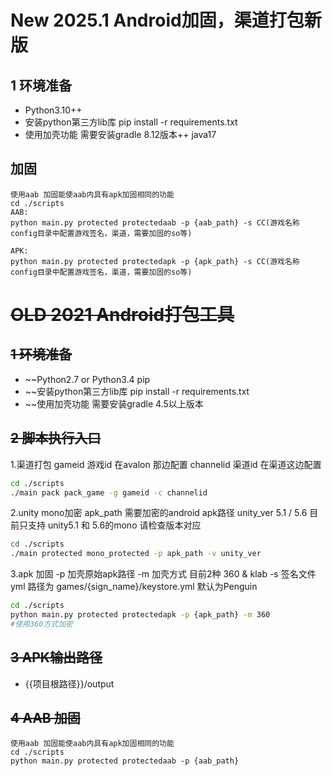 # New 2025.1  Android加固，渠道打包新版
## 1 环境准备
* Python3.10++ 
* 安装python第三方lib库 pip install -r requirements.txt
* 使用加壳功能 需要安装gradle 8.12版本++ java17

## 加固
```
使用aab 加固能使aab内具有apk加固相同的功能
cd ./scripts
AAB:
python main.py protected protectedaab -p {aab_path} -s CC(游戏名称 config目录中配置游戏签名，渠道，需要加固的so等)

APK:
python main.py protected protectedapk -p {apk_path} -s CC(游戏名称 config目录中配置游戏签名，渠道，需要加固的so等)
```



# ~~OLD 2021  Android打包工具~~
## ~~1 环境准备~~
* ~~Python2.7 or Python3.4 pip
* ~~安装python第三方lib库 pip install -r requirements.txt
* ~~使用加壳功能 需要安装gradle 4.5以上版本

## ~~2 脚本执行入口~~
1.渠道打包
gameid 游戏id 在avalon 那边配置
channelid 渠道id 在渠道这边配置
```bash
cd ./scripts
./main pack pack_game -g gameid -c channelid
```

2.unity mono加密
apk_path 需要加密的android apk路径
unity_ver 5.1 / 5.6 目前只支持 unity5.1 和 5.6的mono 请检查版本对应
```bash
cd ./scripts
./main protected mono_protected -p apk_path -v unity_ver
```

3.apk 加固
-p 加壳原始apk路径
-m 加壳方式 目前2种 360 & klab
-s 签名文件yml 路径为 games/{sign_name}/keystore.yml 默认为Penguin
```bash
cd ./scripts
python main.py protected protectedapk -p {apk_path} -m 360 
#使用360方式加密
```

## ~~3 APK输出路径~~
* {{项目根路径}}/output


## ~~4 AAB 加固~~
```
使用aab 加固能使aab内具有apk加固相同的功能
cd ./scripts
python main.py protected protectedaab -p {aab_path}
```
